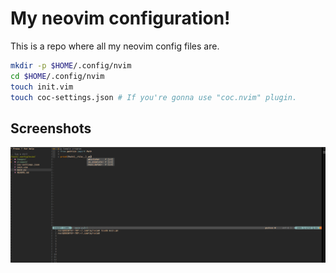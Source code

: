 # My neovim configuration!

This is a repo where all my neovim config files are.

```bash
mkdir -p $HOME/.config/nvim
cd $HOME/.config/nvim
touch init.vim
touch coc-settings.json # If you're gonna use "coc.nvim" plugin.
```

## Screenshots

![](Images/screenshot.png)
